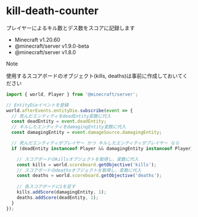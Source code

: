 # kill-death-counter
プレイヤーによるキル数とデス数をスコアに記録します

- Minecraft v1.20.60  
- @minecraft/server v1.9.0-beta
- @minecraft/server v1.8.0

> [!NOTE]
> 使用するスコアボードのオブジェクト(kills, deaths)は事前に作成しておいてください

```js
import { world, Player } from '@minecraft/server';

// EntityDieイベントを登録
world.afterEvents.entityDie.subscribe(event => {
  // 死んだエンティティをdeadEntity変数に代入
  const deadEntity = event.deadEntity;
  // キルしたエンティティをdamagingEntity変数に代入
  const damagingEntity = event.damageSource.damagingEntity;

  // 死んだエンティティがプレイヤー かつ キルしたエンティティがプレイヤー なら
  if (deadEntity instanceof Player && damagingEntity instanceof Player) {

    // スコアボードのkillsオブジェクトを取得し、変数に代入
    const kills = world.scoreboard.getObjective('kills');
    // スコアボードのdeathsオブジェクトを取得し、変数に代入
    const deaths = world.scoreboard.getObjective('deaths');
	
    // 各スコアボードに1を足す
    kills.addScore(damagingEntity, 1);
    deaths.addScore(deadEntity, 1);
  }
});
```
